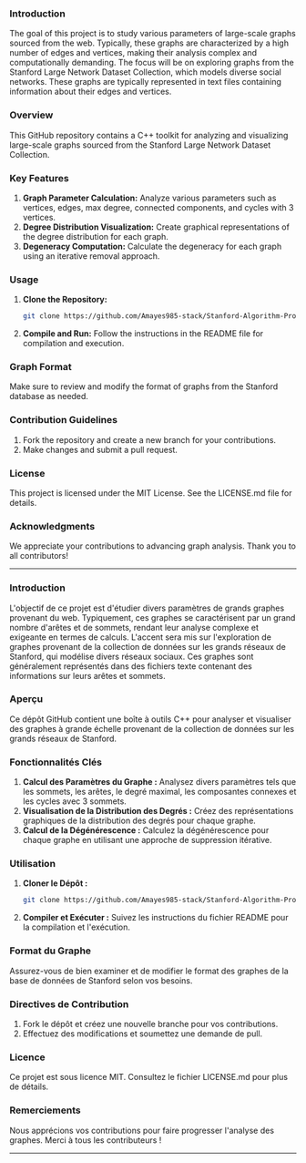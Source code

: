 
### Introduction
The goal of this project is to study various parameters of large-scale graphs sourced from the web. Typically, these graphs are characterized by a high number of edges and vertices, making their analysis complex and computationally demanding. The focus will be on exploring graphs from the Stanford Large Network Dataset Collection, which models diverse social networks. These graphs are typically represented in text files containing information about their edges and vertices.

### Overview
This GitHub repository contains a C++ toolkit for analyzing and visualizing large-scale graphs sourced from the Stanford Large Network Dataset Collection.

### Key Features
1. **Graph Parameter Calculation:** Analyze various parameters such as vertices, edges, max degree, connected components, and cycles with 3 vertices.
2. **Degree Distribution Visualization:** Create graphical representations of the degree distribution for each graph.
3. **Degeneracy Computation:** Calculate the degeneracy for each graph using an iterative removal approach.

### Usage
1. **Clone the Repository:**
   ```bash
   git clone https://github.com/Amayes985-stack/Stanford-Algorithm-Project.git
   ```
2. **Compile and Run:**
   Follow the instructions in the README file for compilation and execution.

### Graph Format
Make sure to review and modify the format of graphs from the Stanford database as needed.

### Contribution Guidelines
1. Fork the repository and create a new branch for your contributions.
2. Make changes and submit a pull request.

### License
This project is licensed under the MIT License. See the LICENSE.md file for details.

### Acknowledgments
We appreciate your contributions to advancing graph analysis. Thank you to all contributors!

---
### Introduction
L'objectif de ce projet est d'étudier divers paramètres de grands graphes provenant du web. Typiquement, ces graphes se caractérisent par un grand nombre d'arêtes et de sommets, rendant leur analyse complexe et exigeante en termes de calculs. L'accent sera mis sur l'exploration de graphes provenant de la collection de données sur les grands réseaux de Stanford, qui modélise divers réseaux sociaux. Ces graphes sont généralement représentés dans des fichiers texte contenant des informations sur leurs arêtes et sommets.

### Aperçu
Ce dépôt GitHub contient une boîte à outils C++ pour analyser et visualiser des graphes à grande échelle provenant de la collection de données sur les grands réseaux de Stanford.

### Fonctionnalités Clés
1. **Calcul des Paramètres du Graphe :** Analysez divers paramètres tels que les sommets, les arêtes, le degré maximal, les composantes connexes et les cycles avec 3 sommets.
2. **Visualisation de la Distribution des Degrés :** Créez des représentations graphiques de la distribution des degrés pour chaque graphe.
3. **Calcul de la Dégénérescence :** Calculez la dégénérescence pour chaque graphe en utilisant une approche de suppression itérative.

### Utilisation
1. **Cloner le Dépôt :**
   ```bash
   git clone https://github.com/Amayes985-stack/Stanford-Algorithm-Project.git
   ```
2. **Compiler et Exécuter :**
   Suivez les instructions du fichier README pour la compilation et l'exécution.

### Format du Graphe
Assurez-vous de bien examiner et de modifier le format des graphes de la base de données de Stanford selon vos besoins.

### Directives de Contribution
1. Fork le dépôt et créez une nouvelle branche pour vos contributions.
2. Effectuez des modifications et soumettez une demande de pull.

### Licence
Ce projet est sous licence MIT. Consultez le fichier LICENSE.md pour plus de détails.

### Remerciements
Nous apprécions vos contributions pour faire progresser l'analyse des graphes. Merci à tous les contributeurs !

---
